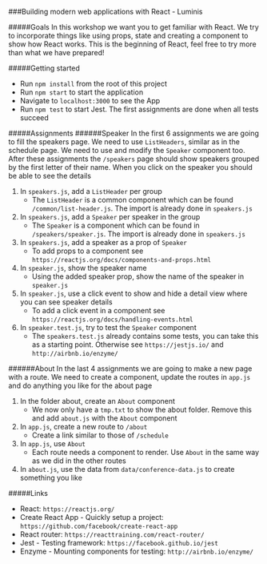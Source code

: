 ###Building modern web applications with React - Luminis

#####Goals
In this workshop we want you to get familiar with React. We try to incorporate things like using props, state and creating a component to show how React works. 
This is the beginning of React, feel free to try more than what we have prepared!

#####Getting started
- Run `npm install` from the root of this project
- Run `npm start` to start the application
- Navigate to `localhost:3000` to see the App
- Run `npm test` to start Jest. The first assignments are done when all tests succeed

#####Assignments
######Speaker
In the first 6 assignments we are going to fill the speakers page. 
We need to use `ListHeaders`, similar as in the schedule page. We need to use and modify the `Speaker` component too. 
After these assignments the `/speakers` page should show speakers grouped by the first letter of their name. When you click on the speaker you should be able to see the details 

1. In `speakers.js`, add a `ListHeader` per group
    - The `ListHeader` is a common component which can be found `/common/list-header.js`. The import is already done in `speakers.js`
2. In `speakers.js`, add a `Speaker` per speaker in the group
    - The `Speaker` is a component which can be found in `/speakers/speaker.js`. The import is already done in `speakers.js`
3. In `speakers.js`, add a speaker as a prop of `Speaker`
    - To add props to a component see `https://reactjs.org/docs/components-and-props.html`
4. In `speaker.js`, show the speaker name 
    - Using the added speaker prop, show the name of the speaker in `speaker.js`
5. In `speaker.js`, use a click event to show and hide a detail view where you can see speaker details
    - To add a click event in a component see `https://reactjs.org/docs/handling-events.html`
6. In `speaker.test.js`, try to test the `Speaker` component
    - The `speakers.test.js` already contains some tests, you can take this as a starting point. Otherwise see `https://jestjs.io/` and `http://airbnb.io/enzyme/`

######About
In the last 4 assignments we are going to make a new page with a route.
We need to create a component, update the routes in `app.js` and do anything you like for the about page

1. In the folder about, create an `About` component
    - We now only have a `tmp.txt` to show the about folder. Remove this and add `about.js` with the `About` component 
2. In `app.js`, create a new route to `/about`
    - Create a link similar to those of `/schedule`
3. In `app.js`, use `About`
    - Each route needs a component to render. Use `About` in the same way as we did in the other routes
4. In `about.js`, use the data from `data/conference-data.js` to create something you like

#####Links
- React: `https://reactjs.org/`
- Create React App - Quickly setup a project: `https://github.com/facebook/create-react-app`
- React router: `https://reacttraining.com/react-router/`
- Jest - Testing framework: `https://facebook.github.io/jest`
- Enzyme - Mounting components for testing: `http://airbnb.io/enzyme/`